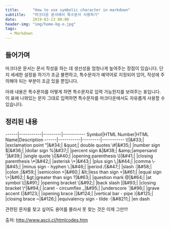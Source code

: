 ```yaml
---
title:      "How to use symbolic character in markdown"
subtitle:   "마크다운 문서에서 특수문사 사용하기"
date:       2019-03-13 00:00 
header-img: "img/home-bg-o.jpg"
tags:
  - Markdown
---
```


## 들어가며

마크다운 문서는 문서 작성을 하는 데 생선성을 엄청나게 높여주는 장점이 있습니다. 단지 세세한 설정을 하기가 조금 불편하고, 특수문자가 예약어로 지정되어 있어, 작성에 주의해야 되는 부분이 조금 있을 뿐입니다. 

아래 내용은 특수문자를 어떻게 하면 특수문자로 입력 가능한지를 보여주는 표입니다. 이 표에 나와있는 문자 그대로 입력하면 특수문자를 마크다운에서도 자유롭게 사용할 수 있습니다. 

## 정리된 내용

------|-----------|---------|-----------
Symbol|HTML Number|HTML Name|Description
------|-----------|---------|-----------
\\!|&#33\;|		|exclamation point
\"|&#34\;|	&quot\;|	double quotes
\\#|&#35\;|		|number sign
\$|&#36\;|		|dollar sign
\%|&#37\;|		|percent sign
\&|&#38\;|	&amp\;|ampersand
\'|&#39\;|		|single quote
\\(|&#40\;|		|opening parenthesis
\\)|&#41\;|		|closing parenthesis
\\*|&#42\;|		|asterisk
\\+|&#43\;|		|plus sign
\\,|&#44\;|		|comma
\\-|&#45\;|		|minus sign - hyphen
\\.|&#46\;|		|period
\/|&#47\;|		|slash
\:|&#58\;|		|colon
\;|&#59\;|		|semicolon
\<|&#60\;|	&lt\;|less than sign
\=|&#61\;|		|equal sign 
\\>|&#62\;|	&gt\;|greater than sign
\?|&#63\;|		|question mark
\@|&#64\;|		|at symbol
\\[|&#91\;|		|opening bracket
\\|&#92\;|		|back slash
\]|&#93\;|		|closing bracket
\\^|&#94\;|		|caret - circumflex
\_|&#95\;|		|underscore
\`|&#96\;|		|grave accent
\{|&#123\;|		|opening brace
\||&#124\;|		|vertical bar - pipe
\}|&#125\;|		|closing brace
\~|&#126\;|		|equivalency sign - tilde
\-|&#8211\;|		|en dash

관련된 문자를 찾고 싶어도 용어를 몰라서 못 찾는 것은 이제 그만!!!

출처: http://www.ascii.cl/htmlcodes.htm

